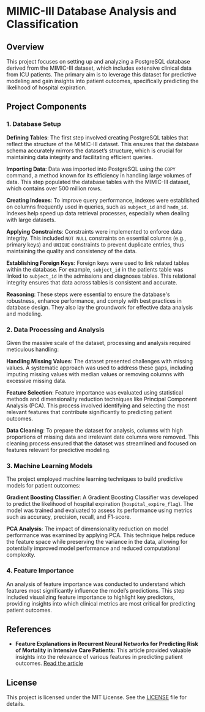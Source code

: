 # MIMIC-III Database Analysis and Classification

## Overview

This project focuses on setting up and analyzing a PostgreSQL database derived from the MIMIC-III dataset, which includes extensive clinical data from ICU patients. The primary aim is to leverage this dataset for predictive modeling and gain insights into patient outcomes, specifically predicting the likelihood of hospital expiration.

## Project Components

### 1. Database Setup

**Defining Tables**: The first step involved creating PostgreSQL tables that reflect the structure of the MIMIC-III dataset. This ensures that the database schema accurately mirrors the dataset’s structure, which is crucial for maintaining data integrity and facilitating efficient queries.

**Importing Data**: Data was imported into PostgreSQL using the `COPY` command, a method known for its efficiency in handling large volumes of data. This step populated the database tables with the MIMIC-III dataset, which contains over 500 million rows.

**Creating Indexes**: To improve query performance, indexes were established on columns frequently used in queries, such as `subject_id` and `hadm_id`. Indexes help speed up data retrieval processes, especially when dealing with large datasets.

**Applying Constraints**: Constraints were implemented to enforce data integrity. This included `NOT NULL` constraints on essential columns (e.g., primary keys) and `UNIQUE` constraints to prevent duplicate entries, thus maintaining the quality and consistency of the data.

**Establishing Foreign Keys**: Foreign keys were used to link related tables within the database. For example, `subject_id` in the patients table was linked to `subject_id` in the admissions and diagnoses tables. This relational integrity ensures that data across tables is consistent and accurate.

**Reasoning**: These steps were essential to ensure the database's robustness, enhance performance, and comply with best practices in database design. They also lay the groundwork for effective data analysis and modeling.

### 2. Data Processing and Analysis

Given the massive scale of the dataset, processing and analysis required meticulous handling:

**Handling Missing Values**: The dataset presented challenges with missing values. A systematic approach was used to address these gaps, including imputing missing values with median values or removing columns with excessive missing data.

**Feature Selection**: Feature importance was evaluated using statistical methods and dimensionality reduction techniques like Principal Component Analysis (PCA). This process involved identifying and selecting the most relevant features that contribute significantly to predicting patient outcomes.

**Data Cleaning**: To prepare the dataset for analysis, columns with high proportions of missing data and irrelevant date columns were removed. This cleaning process ensured that the dataset was streamlined and focused on features relevant for predictive modeling.

### 3. Machine Learning Models

The project employed machine learning techniques to build predictive models for patient outcomes:

**Gradient Boosting Classifier**: A Gradient Boosting Classifier was developed to predict the likelihood of hospital expiration (`hospital_expire_flag`). The model was trained and evaluated to assess its performance using metrics such as accuracy, precision, recall, and F1-score.

**PCA Analysis**: The impact of dimensionality reduction on model performance was examined by applying PCA. This technique helps reduce the feature space while preserving the variance in the data, allowing for potentially improved model performance and reduced computational complexity.

### 4. Feature Importance

An analysis of feature importance was conducted to understand which features most significantly influence the model’s predictions. This step included visualizing feature importance to highlight key predictors, providing insights into which clinical metrics are most critical for predicting patient outcomes.

## References

- **Feature Explanations in Recurrent Neural Networks for Predicting Risk of Mortality in Intensive Care Patients**: This article provided valuable insights into the relevance of various features in predicting patient outcomes. [Read the article](https://example.com/article)

## License

This project is licensed under the MIT License. See the [LICENSE](LICENSE) file for details.

